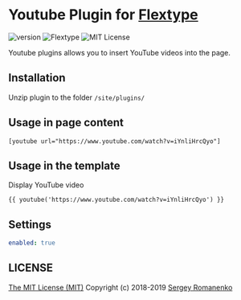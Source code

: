 # Youtube Plugin for [Flextype](http://flextype.org/)
![version](https://img.shields.io/badge/version-1.0.5-brightgreen.svg?style=flat-square)
![Flextype](https://img.shields.io/badge/Flextype-0.9.4-green.svg?style=flat-square)
![MIT License](https://img.shields.io/badge/license-MIT-blue.svg?style=flat-square)

Youtube plugins allows you to insert YouTube videos into the page.

## Installation
Unzip plugin to the folder `/site/plugins/`

## Usage in page content

```
[youtube url="https://www.youtube.com/watch?v=iYnliHrcQyo"]
```

## Usage in the template

Display YouTube video
```
{{ youtube('https://www.youtube.com/watch?v=iYnliHrcQyo') }}
```

## Settings

```yaml
enabled: true
```

## LICENSE
[The MIT License (MIT)](https://github.com/flextype-plugins/sitemap/blob/master/LICENSE) Copyright (c) 2018-2019 [Sergey Romanenko](https://github.com/Awilum)
